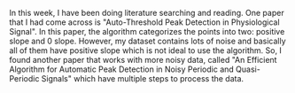 In this week, I have been doing literature searching and reading. One paper that I had come across is "Auto-Threshold Peak Detection in Physiological Signal". In this paper, the algorithm categorizes the points into two: positive slope and 0 slope. However, my dataset contains lots of noise and basically all of them have positive slope which is not ideal to use the algorithm. So, I found another paper that works with more noisy data, called "An Efficient Algorithm for Automatic Peak Detection in Noisy Periodic and Quasi-Periodic Signals" which have multiple steps to process the data. 